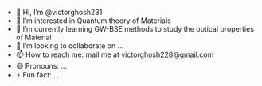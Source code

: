 - 👋 Hi, I’m @victorghosh231
- 👀 I’m interested in Quantum theory of Materials
- 🌱 I’m currently learning GW-BSE methods to study the optical properties of Material
- 💞️ I’m looking to collaborate on ...
- 📫 How to reach me: mail me at victorghosh228@gmail.com
- 😄 Pronouns: ...
- ⚡ Fun fact: ...

<!---
victorghosh231/victorghosh231 is a ✨ special ✨ repository because its `README.md` (this file) appears on your GitHub profile.
You can click the Preview link to take a look at your changes.
--->
